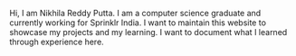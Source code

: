 Hi, I am Nikhila Reddy Putta. I am a computer science graduate and currently working for Sprinklr India. 
I want to maintain this website to showcase my projects and my learning. I want to document what I learned through experience here. 

<!---
nikhilareddyputta/nikhilareddyputta is a ✨ special ✨ repository because its `README.md` (this file) appears on your GitHub profile.
You can click the Preview link to take a look at your changes.
--->
